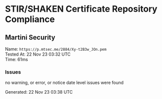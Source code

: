 # STIR/SHAKEN Certificate Repository Compliance

## Martini Security

Name: `https://p.mtsec.me/2884/Xy-t2B3w_JOn.pem`\
Tested At: 22 Nov 23 03:32 UTC\
Time: 61ms

### Issues

no warning, or error, or notice date level issues were found

Generated: 22 Nov 23 03:38 UTC